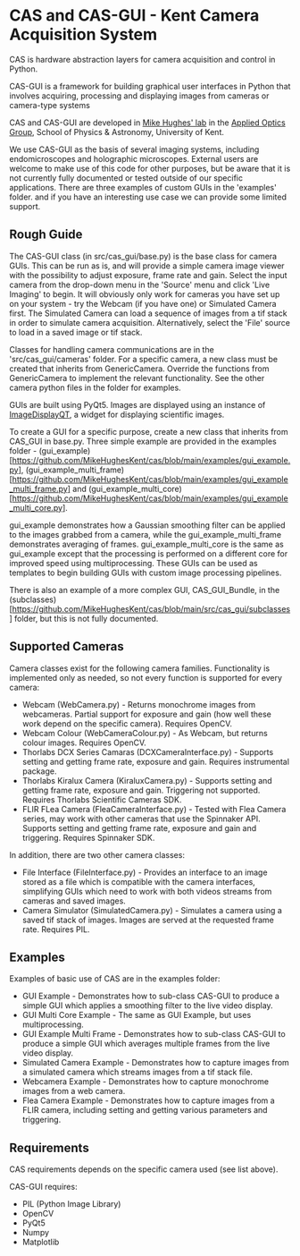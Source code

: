 # CAS and CAS-GUI - Kent Camera Acquisition System

CAS is hardware abstraction layers for camera acquisition and control in Python.

CAS-GUI is a framework for building graphical user interfaces in Python that 
involves acquiring, processing and displaying images from cameras or 
camera-type systems


CAS and CAS-GUI are developed in 
[Mike Hughes' lab](https://research.kent.ac.uk/applied-optics/hughes) 
in the [Applied Optics Group](https://research.kent.ac.uk/applied-optics/), 
School of Physics & Astronomy, University of Kent.

We use CAS-GUI as the basis of several imaging systems, including endomicroscopes 
and holographic microscopes. External users are welcome to make use of this 
code for other purposes, but be aware that it is not currently fully documented or 
tested outside of our specific applications. There are three examples of custom 
GUIs in the 'examples' folder. and if you  have an interesting use case we can 
provide some limited support.


## Rough Guide

The CAS-GUI class (in src/cas_gui/base.py) is the base class for camera GUIs. This can be run 
as is, and will provide a simple camera image viewer with the possibility to 
adjust exposure, frame rate and gain. Select the input camera from the 
drop-down menu in the 'Source' menu and click 'Live Imaging' to begin. 
It will obviously only work for cameras you have set up on your system - try 
the Webcam (if you have one) or Simulated Camera first. The Simulated Camera 
can load a sequence of images from a tif stack in order to simulate camera 
acquisition. Alternatively, select the 'File' source to load in a saved image
or tif stack.

Classes for handling camera communications are in the 'src/cas_gui/cameras' folder. For 
a specific camera, a new class must be created that inherits from GenericCamera. 
Override the functions from GenericCamera to implement the relevant 
functionality. See the other camera python files in the folder for examples.

GUIs are built using PyQt5. Images are displayed using an instance of 
[ImageDisplayQT](https://www.github.com/mikehugheskent/imagedisplayqt), a widget 
for displaying scientific images.

To create a GUI for a specific purpose, create a new class that inherits from 
CAS_GUI in base.py. Three simple example are provided in the examples folder - 
(gui_example)[https://github.com/MikeHughesKent/cas/blob/main/examples/gui_example.py], 
(gui_example_multi_frame)[https://github.com/MikeHughesKent/cas/blob/main/examples/gui_example_multi_frame.py]
and (gui_example_multi_core)[https://github.com/MikeHughesKent/cas/blob/main/examples/gui_example_multi_core.py].

gui_example demonstrates how a Gaussian smoothing filter can be applied to the 
images grabbed from a camera, while the gui_example_multi_frame demonstrates 
averaging of frames. gui_example_multi_core is the same as gui_example except
that the processing is performed on a different core for improved speed using
multiprocessing. These GUIs can be used as templates to begin building GUIs with 
custom image processing pipelines.

There is also an example of a more complex GUI, CAS_GUI_Bundle, 
in the (subclasses)[https://github.com/MikeHughesKent/cas/blob/main/src/cas_gui/subclasses] folder, but this is not fully documented.


## Supported Cameras

Camera classes exist for the following camera families. Functionality is 
implemented only as needed, so not every function is supported for every camera:

* Webcam (WebCamera.py) - Returns monochrome images from webcameras. Partial support for exposure and gain (how well these work depend on the specific camera). Requires OpenCV.
* Webcam Colour (WebCameraColour.py) - As Webcam, but returns colour images. Requires OpenCV.
* Thorlabs DCX Series Camaras (DCXCameraInterface.py) - Supports setting and getting frame rate, exposure and gain. Requires instrumental package.
* Thorlabs Kiralux Camera (KiraluxCamera.py) - Supports setting and getting frame rate, exposure and gain. Triggering not supported. Requires Thorlabs Scientific Cameras SDK.
* FLIR FLea Camera (FleaCameraInterface.py) - Tested with Flea Camera series, may work with other cameras that use the Spinnaker API. Supports setting and getting frame rate, exposure and gain and triggering. Requires Spinnaker SDK.

In addition, there are two other camera classes:

* File Interface (FileInterface.py) - Provides an interface to an image stored as a file which is compatible with the camera interfaces, simplifying GUIs which need to work with both videos streams from cameras and saved images.
* Camera Simulator (SimulatedCamera.py) - Simulates a camera using a saved tif stack of images. Images are served at the requested frame rate. Requires PIL.

## Examples

Examples of basic use of CAS are in the examples folder:

* GUI Example - Demonstrates how to sub-class CAS-GUI to produce a simple
GUI which applies a smoothing filter to the live video display.
* GUI Multi Core Example - The same as GUI Example, but uses multiprocessing.
* GUI Example Multi Frame - Demonstrates how to sub-class CAS-GUI to produce a simple
GUI which averages multiple frames from the live video display.
* Simulated Camera Example - Demonstrates how to capture images from a simulated camera which streams images from a tif stack file.
* Webcamera Example - Demonstrates how to capture monochrome images from a web camera.
* Flea Camera Example - Demonstrates how to capture images from a FLIR camera, including setting and getting various parameters and triggering.

## Requirements

CAS requirements depends on the specific camera used (see list above).

CAS-GUI requires:
* PIL (Python Image Library)
* OpenCV
* PyQt5
* Numpy
* Matplotlib


